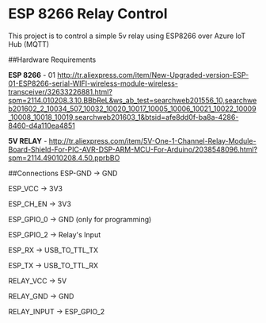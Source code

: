 # ESP 8266 Relay Control

This project is to control a simple 5v relay using ESP8266 over Azure IoT Hub (MQTT)

##Hardware Requirements

__ESP 8266__ - 01 http://tr.aliexpress.com/item/New-Upgraded-version-ESP-01-ESP8266-serial-WIFI-wireless-module-wireless-transceiver/32633226881.html?spm=2114.010208.3.10.BBbReL&ws_ab_test=searchweb201556_10,searchweb201602_2_10034_507_10032_10020_10017_10005_10006_10021_10022_10009_10008_10018_10019,searchweb201603_1&btsid=afe8dd0f-ba8a-4286-8460-d4a110ea4851

__5V RELAY__ -  http://tr.aliexpress.com/item/5V-One-1-Channel-Relay-Module-Board-Shield-For-PIC-AVR-DSP-ARM-MCU-For-Arduino/2038548096.html?spm=2114.49010208.4.50.pprbBO

##Connections
ESP-GND -> GND

ESP_VCC -> 3V3

ESP_CH_EN -> 3V3

ESP_GPIO_0 -> GND (only for programming)

ESP_GPIO_2 -> Relay's Input

ESP_RX -> USB_TO_TTL_TX

ESP_TX -> USB_TO_TTL_RX




RELAY_VCC -> 5V

RELAY_GND -> GND

RELAY_INPUT -> ESP_GPIO_2 

